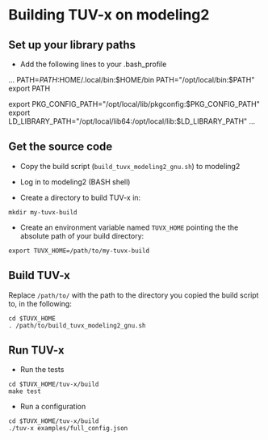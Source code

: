 # Building TUV-x on modeling2

## Set up your library paths

- Add the following lines to your .bash_profile

...
PATH=$PATH:$HOME/.local/bin:$HOME/bin
PATH="/opt/local/bin:$PATH"
export PATH

export PKG_CONFIG_PATH="/opt/local/lib/pkgconfig:$PKG_CONFIG_PATH"
export LD_LIBRARY_PATH="/opt/local/lib64:/opt/local/lib:$LD_LIBRARY_PATH"
...

## Get the source code

- Copy the build script (`build_tuvx_modeling2_gnu.sh`) to modeling2

- Log in to modeling2 (BASH shell)

- Create a directory to build TUV-x in:

```
mkdir my-tuvx-build
```

- Create an environment variable named `TUVX_HOME` pointing the the absolute path of your build directory:

```
export TUVX_HOME=/path/to/my-tuvx-build
```

## Build TUV-x

Replace `/path/to/` with the path to the directory you copied the build script to, in the following:

```
cd $TUVX_HOME
. /path/to/build_tuvx_modeling2_gnu.sh
```

## Run TUV-x
- Run the tests

```
cd $TUVX_HOME/tuv-x/build
make test
```

- Run a configuration

```
cd $TUVX_HOME/tuv-x/build
./tuv-x examples/full_config.json
```

